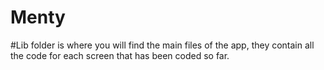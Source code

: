 # Menty

#Lib folder is where you will find the main files of the app, they contain all the code for each screen that has been coded so far.
